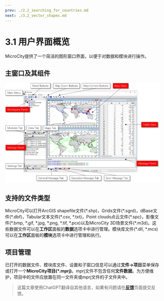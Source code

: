 ```yaml
---
prev: ./2.2_searching_for_countries.md
next: ./3.2_vector_shapes.md
---
```


# 3.1 用户界面概览
MicroCity提供了一个简洁的图形窗口界面，以便于对数据和模块进行操作。

## 主窗口及其组件
![截图](../../images/doc/main_window.png)

## 支持的文件类型
MicroCity可以打开ArcGIS shapefile文件(\*.shp)，Grids文件(\*.sgrd)，dBase文件(\*.dbf)，Tabular文本文件(\*.csv, \*.txt)，Point clouds点云文件(\*.spc)，影像文件(\*.bmp, \*.gif, \*.jpg, \*.png, \*.tif, \*.pcx)以及MicroCity 3D场景文件(\*.m3d)。这些数据文件可以在**工作区**面板的**数据**选项卡中进行管理。模块库文件(\*.dll, \*.mcs)可以在**工作区**面板的**模块**选项卡中进行管理和执行。

## 项目管理
已打开的数据文件、模块库文件、设置和子窗口信息可以通过**文件->项目**菜单保存或打开一个**MicroCity项目(\*.mprj)**。mprj文件不包含任何**文件数据**。为方便维护，项目中的文件应放置在同一文件夹或mprj文件的子文件夹中。

> 这篇文章使用ChatGPT翻译自其他语言，如果有问题请在[**反馈**](https://github.com/huuhghhgyg/MicroCityNotes/issues/new)页面提交反馈。
